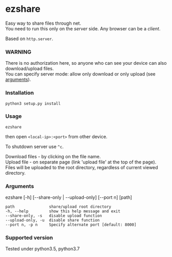 # ezshare
Easy way to share files through net.  
You need to run this only on the *server* side. Any browser can be a *client*.

Based on ```http.server```.

### **WARNING**
There is no authorization here, so anyone who can see your device can also download/upload files.  
You can specify server mode: allow only download or only upload (see [arguments](#arguments)).

### Installation
    python3 setup.py install

### Usage
    ezshare

then open ```<local-ip>:<port>``` from other device.

To shutdown server use ```^c```.

Download files - by clicking on the file name.  
Upload file - on separate page (link 'upload file' at the top of the page).  
Files will be uploaded to the root directory, regardless of current viewed directory.

### Arguments
ezshare [-h] [--share-only | --upload-only] [--port n] [path]

    path               share/upload root directory
    -h, --help         show this help message and exit
    --share-only, -s   disable upload function
    --upload-only, -u  disable share function
    --port n, -p n     Specify alternate port [default: 8000]

### Supported version
Tested under python3.5, python3.7